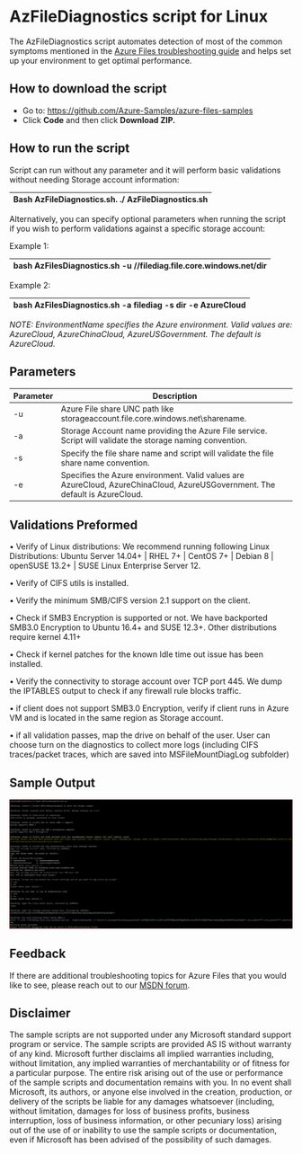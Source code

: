 #  AzFileDiagnostics script for Linux

The AzFileDiagnostics script automates detection of most of the common symptoms mentioned in the [Azure Files troubleshooting guide](https://docs.microsoft.com/azure/storage/files/storage-troubleshoot-linux-file-connection-problems) and helps set up your environment to get optimal performance. 

## How to download the script

- Go to: https://github.com/Azure-Samples/azure-files-samples
- Click **Code** and then click **Download ZIP.**

## How to run the script

Script can run without any parameter and it will perform basic validations without needing Storage account information:

| Bash AzFileDiagnostics.sh. ./ AzFileDiagnostics.sh |
| --- |

Alternatively, you can specify optional parameters when running the script if you wish to perform validations against a specific storage account:

Example 1:

| bash AzFilesDiagnostics.sh -u //filediag.file.core.windows.net/dir |
| --- |

 Example 2:

| bash AzFilesDiagnostics.sh -a filediag -s dir -e AzureCloud |
| --- |

_NOTE: EnvironmentName specifies the Azure environment. Valid values are: AzureCloud, AzureChinaCloud, AzureUSGovernment. The default is AzureCloud._

## Parameters

| Parameter | Description |
|-|-|
| -u | Azure File share UNC path like storageaccount.file.core.windows.net\sharename.  |
| -a | Storage Account name providing the Azure File service. Script will validate the storage naming convention. |
| -s | Specify the file share name and script will validate the file share name convention. |
| -e | Specifies the Azure environment. Valid values are AzureCloud, AzureChinaCloud, AzureUSGovernment. The default is AzureCloud. |

## Validations Preformed

•             Verify of Linux distributions: We recommend running following Linux Distributions: Ubuntu Server 14.04+ | RHEL 7+ | CentOS 7+ | Debian 8 | openSUSE 13.2+ | SUSE Linux Enterprise Server 12.

•             Verify of CIFS utils is installed.

•             Verify the minimum SMB/CIFS version 2.1 support on the client.

•             Check if SMB3 Encryption is supported or not. We have backported SMB3.0 Encryption to Ubuntu 16.4+ and SUSE 12.3+. Other distributions require kernel 4.11+

•             Check if kernel patches for the known Idle time out issue has been installed.

•             Verify the connectivity to storage account over TCP port 445. We dump the IPTABLES output to check if any firewall rule blocks traffic.

•             if client does not support SMB3.0 Encryption, verify if client runs in Azure VM and is located in the same region as Storage account.

•             if all validation passes, map the drive on behalf of the user. User can choose turn on the diagnostics to collect more logs (including CIFS traces/packet traces, which are saved into MSFileMountDiagLog subfolder)

## Sample Output

  ![](./images/img1.png)

## Feedback

If there are additional troubleshooting topics for Azure Files that you would like to see, please reach out to our [MSDN forum](http://social.msdn.microsoft.com/Forums/windowsazure/en-US/home?forum=windowsazuredata).

## Disclaimer

The sample scripts are not supported under any Microsoft standard support program or service. The sample scripts are provided AS IS without warranty of any kind. Microsoft further disclaims all implied warranties including, without limitation, any implied warranties of merchantability or of fitness for a particular purpose. The entire risk arising out of the use or performance of the sample scripts and documentation remains with you. In no event shall Microsoft, its authors, or anyone else involved in the creation, production, or delivery of the scripts be liable for any damages whatsoever (including, without limitation, damages for loss of business profits, business interruption, loss of business information, or other pecuniary loss) arising out of the use of or inability to use the sample scripts or documentation, even if Microsoft has been advised of the possibility of such damages.
